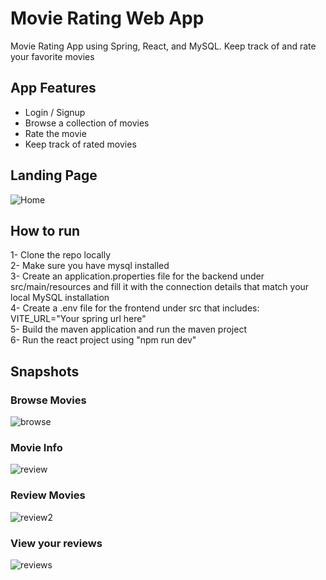 # Movie Rating Web App 
Movie Rating App using Spring, React, and MySQL. Keep track of and rate your favorite movies  

## App Features  
- Login / Signup  
- Browse a collection of movies  
- Rate the movie  
- Keep track of rated movies  

## Landing Page  
![Home](https://github.com/OmarAz01/movie-rating-fullstack/assets/118571302/18f7d4ff-222c-400e-9a85-fe7a59e7a28a)  
  
## How to run  
1- Clone the repo locally  
2- Make sure you have mysql installed  
3- Create an application.properties file for the backend under src/main/resources and fill it with the connection details that match your local MySQL installation  
4- Create a .env file for the frontend under src that includes: VITE_URL="Your spring url here"  
5- Build the maven application and run the maven project  
6- Run the react project using "npm run dev"

## Snapshots  

### Browse Movies
![browse](https://github.com/OmarAz01/movie-rating-fullstack/assets/118571302/2851d652-2ee0-4f04-9041-5b510fd87c6b)  

### Movie Info
![review](https://github.com/OmarAz01/movie-rating-fullstack/assets/118571302/148e6fc1-47da-4c8f-8fb6-a17ce7040341)  

### Review Movies  
![review2](https://github.com/OmarAz01/movie-rating-fullstack/assets/118571302/86e7294a-aabe-4544-b12f-a1aa8ebb03e8)  

### View your reviews  
![reviews](https://github.com/OmarAz01/movie-rating-fullstack/assets/118571302/291aae06-f4b1-4c37-9127-687ddf116094)




